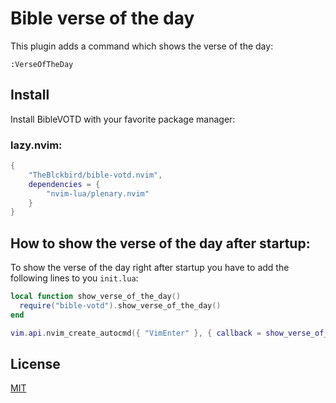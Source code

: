 # Bible verse of the day

This plugin adds a command which shows the verse of the day:

```
:VerseOfTheDay
```

## Install

Install BibleVOTD with your favorite package manager:

### lazy.nvim:

```lua
{
    "TheBlckbird/bible-votd.nvim",
    dependencies = {
        "nvim-lua/plenary.nvim"
    }
}
```

## How to show the verse of the day after startup:

To show the verse of the day right after startup you have to add the following lines to you `init.lua`:

```lua
local function show_verse_of_the_day()
  require("bible-votd").show_verse_of_the_day()
end

vim.api.nvim_create_autocmd({ "VimEnter" }, { callback = show_verse_of_the_day })
```

## License

[MIT](/LICENSE)
